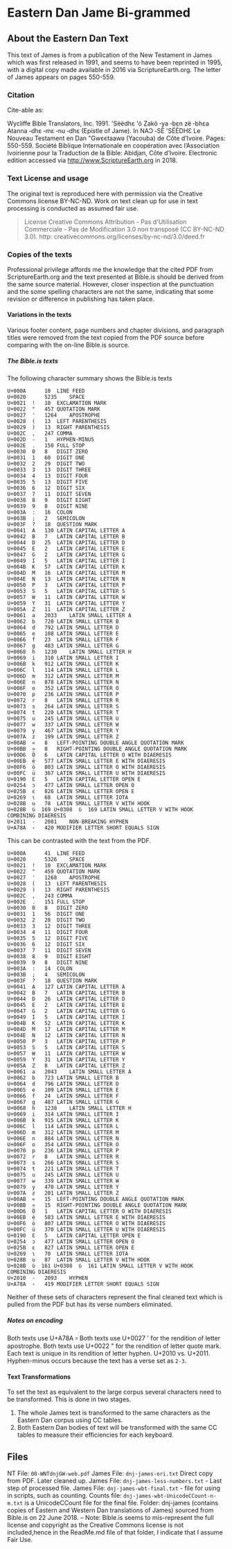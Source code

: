 # Eastern Dan Jame Bi-grammed
## About the Eastern Dan Text

This text of James is from a publication of the New Testament in James which was first released in 1991, and seems to have been reprinted in 1995, with a digital copy made available in 2016 via ScriptureEarth.org. The letter of James appears on pages 550-559.

### Citation
Cite-able as:

Wycliffe Bible Translators, Inc. 1991. 'Sëëdhɛ 'ö Zakö ‐ya ‐bɛn zë ‐bhɛa Atanna ‐dhɛ ‐mɛ ‐nu ‐dhɛ (Epistle of Jame). In NAƆ ‐SË 'SËËDHƐ Le Nouveau Testament en Dan "Gwєєtaawʋ (Yacouba) de Côte d’Ivoire. Pages: 550-559. Société Biblique Internationale en coopération avec l’Association Ivoirienne pour la Traduction de la Bible: Abidjan, Côte d’Ivoire. Electronic edition accessed via http://www.ScriptureEarth.org in 2018.

### Text License and usage
The original text is reproduced here with permission via the Creative Commons license BY-NC-ND. Work on text clean up for use in text processing is conducted as assumed fair use.

> License Creative Commons Attribution - Pas d'Utilisation Commerciale - Pas de Modification 3.0 non transposé (CC BY-NC-ND 3.0). http: creativecommons.org/licenses/by-nc-nd/3.0/deed.fr

### Copies of the texts

Professional privilege affords me the knowledge that the cited PDF from ScriptureEarth.org and the text presented at Bible.is should be derived from the same source material. However, closer inspection at the punctuation and the some spelling characters are not the same, indicating that some revision or difference in publishing has taken place.

#### Variations in the texts
Various footer content, page numbers and chapter divisions, and paragraph titles were removed from the text copied from the PDF source before comparing with the on-line Bible.is source.

##### The Bible.is texts
The following character summary shows the Bible.is texts
```
U+000A	 	10	LINE FEED
U+0020	 	5235	SPACE
U+0021	!	10	EXCLAMATION MARK
U+0022	"	457	QUOTATION MARK
U+0027	'	1264	APOSTROPHE
U+0028	(	13	LEFT PARENTHESIS
U+0029	)	13	RIGHT PARENTHESIS
U+002C	,	247	COMMA
U+002D	-	1	HYPHEN-MINUS
U+002E	.	150	FULL STOP
U+0030	0	8	DIGIT ZERO
U+0031	1	60	DIGIT ONE
U+0032	2	29	DIGIT TWO
U+0033	3	13	DIGIT THREE
U+0034	4	13	DIGIT FOUR
U+0035	5	13	DIGIT FIVE
U+0036	6	12	DIGIT SIX
U+0037	7	11	DIGIT SEVEN
U+0038	8	9	DIGIT EIGHT
U+0039	9	8	DIGIT NINE
U+003A	:	16	COLON
U+003B	;	2	SEMICOLON
U+003F	?	18	QUESTION MARK
U+0041	A	130	LATIN CAPITAL LETTER A
U+0042	B	7	LATIN CAPITAL LETTER B
U+0044	D	25	LATIN CAPITAL LETTER D
U+0045	E	2	LATIN CAPITAL LETTER E
U+0047	G	2	LATIN CAPITAL LETTER G
U+0049	I	5	LATIN CAPITAL LETTER I
U+004B	K	57	LATIN CAPITAL LETTER K
U+004D	M	16	LATIN CAPITAL LETTER M
U+004E	N	13	LATIN CAPITAL LETTER N
U+0050	P	3	LATIN CAPITAL LETTER P
U+0053	S	5	LATIN CAPITAL LETTER S
U+0057	W	11	LATIN CAPITAL LETTER W
U+0059	Y	31	LATIN CAPITAL LETTER Y
U+005A	Z	11	LATIN CAPITAL LETTER Z
U+0061	a	2033	LATIN SMALL LETTER A
U+0062	b	720	LATIN SMALL LETTER B
U+0064	d	792	LATIN SMALL LETTER D
U+0065	e	108	LATIN SMALL LETTER E
U+0066	f	23	LATIN SMALL LETTER F
U+0067	g	483	LATIN SMALL LETTER G
U+0068	h	1230	LATIN SMALL LETTER H
U+0069	i	310	LATIN SMALL LETTER I
U+006B	k	912	LATIN SMALL LETTER K
U+006C	l	114	LATIN SMALL LETTER L
U+006D	m	312	LATIN SMALL LETTER M
U+006E	n	878	LATIN SMALL LETTER N
U+006F	o	352	LATIN SMALL LETTER O
U+0070	p	236	LATIN SMALL LETTER P
U+0072	r	8	LATIN SMALL LETTER R
U+0073	s	264	LATIN SMALL LETTER S
U+0074	t	220	LATIN SMALL LETTER T
U+0075	u	245	LATIN SMALL LETTER U
U+0077	w	337	LATIN SMALL LETTER W
U+0079	y	467	LATIN SMALL LETTER Y
U+007A	z	199	LATIN SMALL LETTER Z
U+00AB	«	8	LEFT-POINTING DOUBLE ANGLE QUOTATION MARK
U+00BB	»	8	RIGHT-POINTING DOUBLE ANGLE QUOTATION MARK
U+00D6	Ö	6	LATIN CAPITAL LETTER O WITH DIAERESIS
U+00EB	ë	577	LATIN SMALL LETTER E WITH DIAERESIS
U+00F6	ö	803	LATIN SMALL LETTER O WITH DIAERESIS
U+00FC	ü	367	LATIN SMALL LETTER U WITH DIAERESIS
U+0190	Ɛ	5	LATIN CAPITAL LETTER OPEN E
U+0254	ɔ	477	LATIN SMALL LETTER OPEN O
U+025B	ɛ	826	LATIN SMALL LETTER OPEN E
U+0269	ɩ	68	LATIN SMALL LETTER IOTA
U+028B	ʋ	78	LATIN SMALL LETTER V WITH HOOK
U+028B	ʋ̈	169	U+0308	ʋ̈	169	LATIN SMALL LETTER V WITH HOOK
COMBINING DIAERESIS
U+2011	‑	2081	NON-BREAKING HYPHEN
U+A78A	꞊	420	MODIFIER LETTER SHORT EQUALS SIGN
```
This can be contrasted with the text from the PDF.

```
U+000A	 	41	LINE FEED
U+0020	 	5326	SPACE
U+0021	!	10	EXCLAMATION MARK
U+0022	"	459	QUOTATION MARK
U+0027	'	1268	APOSTROPHE
U+0028	(	13	LEFT PARENTHESIS
U+0029	)	13	RIGHT PARENTHESIS
U+002C	,	243	COMMA
U+002E	.	151	FULL STOP
U+0030	0	8	DIGIT ZERO
U+0031	1	56	DIGIT ONE
U+0032	2	28	DIGIT TWO
U+0033	3	12	DIGIT THREE
U+0034	4	11	DIGIT FOUR
U+0035	5	12	DIGIT FIVE
U+0036	6	12	DIGIT SIX
U+0037	7	11	DIGIT SEVEN
U+0038	8	9	DIGIT EIGHT
U+0039	9	8	DIGIT NINE
U+003A	:	14	COLON
U+003B	;	4	SEMICOLON
U+003F	?	18	QUESTION MARK
U+0041	A	127	LATIN CAPITAL LETTER A
U+0042	B	7	LATIN CAPITAL LETTER B
U+0044	D	26	LATIN CAPITAL LETTER D
U+0045	E	2	LATIN CAPITAL LETTER E
U+0047	G	2	LATIN CAPITAL LETTER G
U+0049	I	5	LATIN CAPITAL LETTER I
U+004B	K	52	LATIN CAPITAL LETTER K
U+004D	M	17	LATIN CAPITAL LETTER M
U+004E	N	12	LATIN CAPITAL LETTER N
U+0050	P	3	LATIN CAPITAL LETTER P
U+0053	S	5	LATIN CAPITAL LETTER S
U+0057	W	11	LATIN CAPITAL LETTER W
U+0059	Y	31	LATIN CAPITAL LETTER Y
U+005A	Z	8	LATIN CAPITAL LETTER Z
U+0061	a	2043	LATIN SMALL LETTER A
U+0062	b	723	LATIN SMALL LETTER B
U+0064	d	796	LATIN SMALL LETTER D
U+0065	e	109	LATIN SMALL LETTER E
U+0066	f	24	LATIN SMALL LETTER F
U+0067	g	487	LATIN SMALL LETTER G
U+0068	h	1238	LATIN SMALL LETTER H
U+0069	i	314	LATIN SMALL LETTER I
U+006B	k	915	LATIN SMALL LETTER K
U+006C	l	114	LATIN SMALL LETTER L
U+006D	m	312	LATIN SMALL LETTER M
U+006E	n	884	LATIN SMALL LETTER N
U+006F	o	354	LATIN SMALL LETTER O
U+0070	p	236	LATIN SMALL LETTER P
U+0072	r	8	LATIN SMALL LETTER R
U+0073	s	266	LATIN SMALL LETTER S
U+0074	t	221	LATIN SMALL LETTER T
U+0075	u	245	LATIN SMALL LETTER U
U+0077	w	339	LATIN SMALL LETTER W
U+0079	y	470	LATIN SMALL LETTER Y
U+007A	z	201	LATIN SMALL LETTER Z
U+00AB	«	15	LEFT-POINTING DOUBLE ANGLE QUOTATION MARK
U+00BB	»	15	RIGHT-POINTING DOUBLE ANGLE QUOTATION MARK
U+00D6	Ö	1	LATIN CAPITAL LETTER O WITH DIAERESIS
U+00EB	ë	583	LATIN SMALL LETTER E WITH DIAERESIS
U+00F6	ö	807	LATIN SMALL LETTER O WITH DIAERESIS
U+00FC	ü	370	LATIN SMALL LETTER U WITH DIAERESIS
U+0190	Ɛ	5	LATIN CAPITAL LETTER OPEN E
U+0254	ɔ	477	LATIN SMALL LETTER OPEN O
U+025B	ɛ	827	LATIN SMALL LETTER OPEN E
U+0269	ɩ	70	LATIN SMALL LETTER IOTA
U+028B	ʋ	87	LATIN SMALL LETTER V WITH HOOK
U+028B	ʋ̈	161	U+0308	ʋ̈	161	LATIN SMALL LETTER V WITH HOOK
COMBINING DIAERESIS
U+2010	‐	2093	HYPHEN
U+A78A	꞊	419	MODIFIER LETTER SHORT EQUALS SIGN

```
Neither of these sets of characters represent the final cleaned text which is pulled from the PDF but has its verse numbers eliminated.

##### Notes on encoding
Both texts use U+A78A 	꞊
Both texts use U+0027	' for the rendition of letter apostrophe.
Both texts use U+0022	" for the rendition of letter quote mark.
Each text is unique in its rendition of letter hyphen. U+2010 vs. U+2011.
Hyphen-minus occurs because the text has a verse set as `2-3`.

#### Text Transformations
To set the text as equivalent to the large corpus several characters need to be transformed. This is done in two stages.

1. The whole James text is transformed to the same characters as the Eastern Dan corpus using CC tables.
2. Both Eastern Dan bodies of text will be transformed with the same CC tables to measure their efficiencies for each keyboard.

## Files

NT File: `00-WNTdnjGW-web.pdf`
James File: `dnj-james-ori.txt` Direct copy from PDF. Later cleaned up.
James File: `dnj-james-less-numbers.txt` - Last step of processed file.
James File: `dnj-james-wbt-final.txt` - file for using in scripts, such as counting.
Counts file: `dnj-james-wbt-UnicodeCCount-n-m.txt` is a UnicodeCCount file for the final file.
Folder: dnj-james (contains copies of Eastern and Western Dan translations of James) sourced from Bible.is on 22 June 2018. – Note: Bible.is seems to mis-represent the full license and copyright as the Creative Commons license is not included,hence in the ReadMe.md file of that folder, I indicate that I assume Fair Use.
